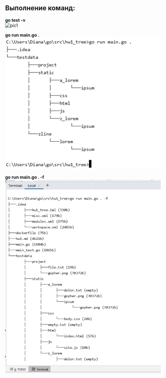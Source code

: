 ## Выполнение команд:

**go test -v**  
![pic1](https://gm1.ggpht.com/7G2jJWRBlkuv-BC8PfTiN1HTN6Q4joNK_Ua38bs4SBv_-vN4fbQhOq7l7hbTzW0NeTavXbu3dxhBo5yyYpA3p7wDKa0_Ghq2trP4QTDg8o3T_m-kiWlKP8r6fi2ldpkIOspd_R6SN3kco88zpIgmDEL_65Nas01umgzTBsZOVPXhT03_TTex-piG4ZRXLStnBMGYW3JxAu4zrO11mkZ7pB2n_UBj0XkzypCKBxQxmayQzc8IfSJGkjWnbbvVaPZL5TS4NI1CQn0zGW_gm_m9nbIb5ICvCjwl93Tt61snUn11qYaoRoLJmdhViq21hTm5JJMq0A6IyJOdg1KPUKIbVUdr54Vh2xKW9P8h8CjRiroPYQyXCrW75gQ-3ROO6rUDh2Mk_4s8p_NnjlgTrCdJgvQ1YPHk1c2ryqqTY7RAGD7TQXA-lEzLvBFZqvLHlMmy__9q3lP6At44cN7CqyV3yVY3RPsw_f0UeUdZU4izUrrY-hnbD1XooiVI5xp8pPWT0oO85B-bqLACARDWZMRrTTn8hOszxKttjAmo5ZkefmtIDmGa-zXDnbrGLaHikJvwasbOEQH6ryihZ5SPrg0-AUwIrsBC4ZVjhi_5DaTO8uYQELWCsoq_eG6GdXOvEG_LzZOa73fKw8LLAM_7BNI35nvp_6KMIwaycgUo3-J6v657sUrn2bjwbqowlEeM1VJqs53WDRhEVquLLIxzLehUuZKkpOs4zZY5QcQdFpBjI0qYHUxIl0kGcoIoodJa39iU-5k=s0-l75-ft-l75-ft)


**go run main.go .**  
![pic2](https://raw.githubusercontent.com/DianaMoriarty/coursera_go/master/week1/go%20run%20main.go%20..png)


**go run main.go . -f**  
![pic2](https://raw.githubusercontent.com/DianaMoriarty/coursera_go/master/week1/go%20run%20main.go%20.%20-f.png)
